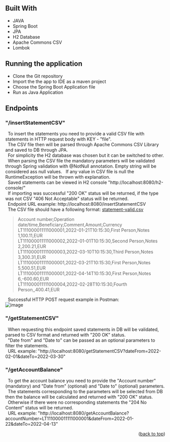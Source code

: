## Built With
  
* JAVA
* Spring Boot
* JPA
* H2 Database
* Apache Commons CSV
* Lombok
  
## Running the application
- Clone the Git repository
- Import the the app to IDE as a maven project
- Choose the Spring Boot Application file
- Run as Java Application
  
## Endpoints
  
### "/insertStatementCSV"  
&nbsp;&nbsp;To insert the statements you need to provide a valid CSV file with statements in HTTP request body with KEY - "file".  
&nbsp;&nbsp;The CSV file then will be parsed through Apache Commons CSV Library and saved to DB through JPA.  
&nbsp;&nbsp;For simplicity the H2 database was chosen but it can be switched to other.  
&nbsp;&nbsp;When parsing the CSV file the mandatory parameters will be validated through Spring validation with @NotNull annotation.  Empty string will be considered ass null values.
&nbsp;&nbsp;If any value in CSV file is null the RuntimeException will be thrown with explanation.  
&nbsp;&nbsp;Saved statements can be viewed in H2 console "http://localhost:8080/h2-console/"  
&nbsp;&nbsp;If importing was successful "200 OK" status will be returned, if the type was not CSV "406 Not Acceptable" status will be returned.  
&nbsp;&nbsp;Endpoint URL example: http://localhost:8080/insertStatementCSV  
&nbsp;&nbsp;The CSV file should have a following format:  [statement-valid.csv](https://github.com/M0rtheus/account-management/files/10611540/statement-valid.csv)  
>Account number,Operation date/time,Beneficiary,Comment,Amount,Currency  
>LT111000011111000001,2022-01-21T10:15:30,First Person,Notes 1,100.11,EUR  
>LT111000011111000002,2022-01-01T10:15:30,Second Person,Notes 2,200.21,EUR  
>LT111000011111000003,2022-03-10T10:15:30,Third Person,Notes 3,300.31,EUR  
>LT111000011111000001,2022-03-21T10:15:30,First Person,Notes 5,500.51,EUR  
>LT111000011111000001,2022-04-14T10:15:30,First Person,Notes 6,-600.60,EUR  
>LT111000011111000004,2022-02-28T10:15:30,Fourth Person,,400.41,EUR  
  
&nbsp;&nbsp;Successful HTTP POST request example in Postman:  
![image](https://user-images.githubusercontent.com/97054828/216830688-143c9723-627c-4ce3-b97d-eb90955df79d.png)

### "/getStatementCSV"  
&nbsp;&nbsp;When requesting this endpoint saved statements in DB will be validated, parsed to CSV format and returned with "200 OK" status.  
&nbsp;&nbsp;"Date from" and "Date to" can be passed as an optional parameters to filter the statements.  
&nbsp;&nbsp;URL example: "http://localhost:8080/getStatementCSV?dateFrom=2022-02-01&dateTo=2022-03-30"  
  
### "/getAccountBalance"  
&nbsp;&nbsp;To get the account balance you need to provide the "Account number" (mandatory) and "Date from" (optional) and "Date to" (optional) parameters.  
&nbsp;&nbsp;The statements corresponding to the parameters will be selected from DB then the balance will be calculated and returned with "200 OK" status.  
&nbsp;&nbsp;Otherwise if there were no corresponding statements the "204 No Content" status will be returned.  
&nbsp;&nbsp;URL example: "http://localhost:8080/getAccountBalance?accountNumber=LT111000011111000001&dateFrom=2022-01-22&dateTo=2022-04-13"  
<p align="right">(<a href="#top">back to top</a>)</p>
